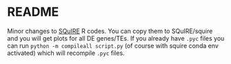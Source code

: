 # README
Minor changes to [SQuIRE](https://github.com/wyang17/SQuIRE) R codes. You can copy them to SQuIRE/squire and you will get plots for all DE genes/TEs. If you already have `.pyc` files you can run `python -m compileall script.py` (of course with squire conda env activated) which will recompile `.pyc` files.
